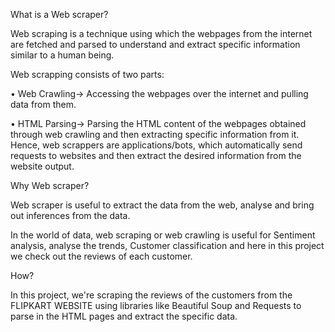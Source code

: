 What is a Web scraper?

Web scraping is a technique using which the webpages from the internet are fetched and parsed to understand and extract specific information similar to a human being. 

Web scrapping consists of two parts: 

• Web Crawling→ Accessing the webpages over the internet and pulling data from them. 

• HTML Parsing→ Parsing the HTML content of the webpages obtained through web crawling and then extracting specific information from it. 
Hence, web scrappers are applications/bots, which automatically send requests to websites and then extract the desired information from the website output.



Why Web scraper?

Web scraper is useful to extract the data from the web, analyse and bring out inferences from the data.

In the world of data, web scraping or web crawling is useful for Sentiment analysis, analyse the trends, Customer classification and here in this project we check out the reviews of each customer.



How?

In this project, we're scraping the reviews of the customers from the FLIPKART WEBSITE using libraries like Beautiful Soup and Requests to parse in the HTML pages and extract the specific data.

